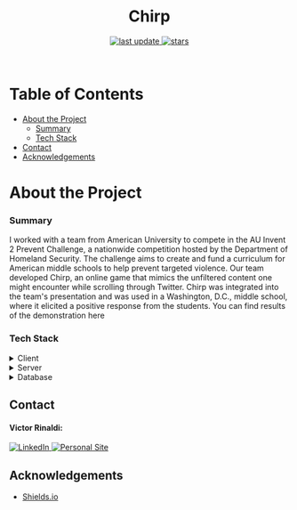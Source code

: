 <div align='center'>

  <!-- Title -->

 <!-- <img src="public/assets/icons/chirp.svg" alt="logo" width="200" height="auto" /> -->
<h1><strong>Chirp</strong></h1>
  <!-- Badges -->
  <p>
    <a href="">
        <img src="https://img.shields.io/github/last-commit/bivtor/chirp-game" alt="last update" />
    </a>
    <a href="https://github.com/bivtor/chirp-game/stargazers">
        <img src="https://img.shields.io/github/stars/bivtor/chirp-game" alt="stars" />
    </a>
  </p>
</div>
<br />

<!-- Table of Contents -->

# Table of Contents

- [About the Project](#about-the-project)
  - [Summary](#summary)
  - [Tech Stack](#tech-stack)
- [Contact](#contact)
- [Acknowledgements](#acknowledgements)

<!-- About the Project -->

# About the Project

<!-- Summary -->

### Summary

I worked with a team from American University to compete in the AU Invent 2 Prevent Challenge, a nationwide competition hosted by the Department of Homeland Security. The challenge aims to create and fund a curriculum for American middle schools to help prevent targeted violence. Our team developed Chirp, an online game that mimics the unfiltered content one might encounter while scrolling through Twitter. Chirp was integrated into the team's presentation and was used in a Washington, D.C., middle school, where it elicited a positive response from the students. You can find results of the demonstration here

<!-- Tech Stack -->

### Tech Stack

<!-- Shields.io Badges: https://github.com/Ileriayo/markdown-badges -->

<details>
    <summary>Client</summary>
    <br />
    <a href="https://nextjs.org/">
        <img src="https://img.shields.io/badge/next.js-000000?style=for-the-badge&logo=nextdotjs&logoColor=white" alt="Next.js" />
    </a>
</details>
<details>
    <summary>Server</summary>
    <br />
    <a href="https://nextjs.org/">
        <img src="https://img.shields.io/badge/next.js-000000?style=for-the-badge&logo=nextdotjs&logoColor=white" alt="Next.js" />
    </a>
</details>
<details>
    <summary>Database</summary>
    <br />
    <a href="https://firebase.google.com/">
        <img src="https://img.shields.io/badge/firebase-ffca28?style=for-the-badge&logo=firebase&logoColor=black" alt="Firebase" />
    </a>
</details>

<!-- Control Flow -->

<!-- Contact -->

## Contact

#### Victor Rinaldi:

<a href="https://www.linkedin.com/in/victor-rinaldi-b1052a164">
    <img src="https://img.shields.io/badge/LinkedIn-0077B5?style=for-the-badge&logo=linkedin&logoColor=white" alt="LinkedIn" />
</a>
<a href="https://www.vrinaldi.com/">
    <img src="https://img.shields.io/badge/-personal%20site-darkgrey?logo=code-review&logoColor=white&style=for-the-badge" alt="Personal Site" />
</a>

<!-- Acknowledgments -->

## Acknowledgements
- [Shields.io](https://shields.io/)
